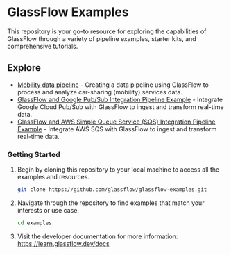 # GlassFlow Examples

This repository is your go-to resource for exploring the capabilities of GlassFlow through a variety of pipeline examples, starter kits, and comprehensive tutorials.

## Explore

- [Mobility data pipeline](tutorials/mobility/) - Creating a data pipeline using GlassFlow to process and analyze car-sharing (mobility) services data.
- [GlassFlow and Google Pub/Sub Integration Pipeline Example](tutorials/google-pubsub/) - Integrate Google Cloud Pub/Sub with GlassFlow to ingest and transform real-time data.
- [GlassFlow and AWS Simple Queue Service (SQS) Integration Pipeline Example](tutorials/aws-sqs/) - Integrate AWS SQS with GlassFlow to ingest and transform real-time data.


### Getting Started

1. Begin by cloning this repository to your local machine to access all the examples and resources.
    
    ```bash
    git clone https://github.com/glassflow/glassflow-examples.git
    ```
    
2. Navigate through the repository to find examples that match your interests or use case.
    
    ```bash
    cd examples
    ```
3. Visit the developer documentation for more information: https://learn.glassflow.dev/docs
